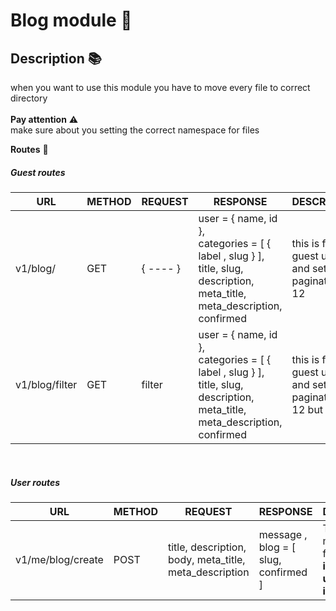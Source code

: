 # Blog module 🧩
## Description 📚
when you want to use this module you have to move every file to correct directory<br><br>
**Pay attention**  ⚠️ 
<br>make sure about you setting the correct namespace for files

**Routes** 🚀

##### Guest routes

| URL | METHOD | REQUEST | RESPONSE | DESCRIPTION                                                  |
| ----- | ----- | ----- | ----- |--------------------------------------------------------------|
| v1/blog/ | GET | { ---- } | user = { name, id }, <br> categories = [ { label , slug } ], <br> title, slug, description, meta_title, meta_description, confirmed | this is for guest users and set paginate to 12               | 
| v1/blog/filter | GET | filter | user = { name, id }, <br> categories = [ { label , slug } ], <br> title, slug, description, meta_title, meta_description, confirmed | this is for guest users and set paginate to 12 but it filter | 

<br>

##### User routes

| URL | METHOD | REQUEST | RESPONSE | DESCRIPTION                                                            |
| ----- | ----- | ----- | ----- |------------------------------------------------------------------------|
| v1/me/blog/create | POST | title, description, body, meta_title, meta_description | message , blog = [ slug, confirmed ] | This routes make a blog for user so it **important to user logged in** |

